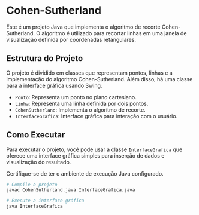 # Cohen-Sutherland

Este é um projeto Java que implementa o algoritmo de recorte Cohen-Sutherland. O algoritmo é utilizado para recortar linhas em uma janela de visualização definida por coordenadas retangulares.

## Estrutura do Projeto

O projeto é dividido em classes que representam pontos, linhas e a implementação do algoritmo Cohen-Sutherland. Além disso, há uma classe para a interface gráfica usando Swing.

- `Ponto`: Representa um ponto no plano cartesiano.
- `Linha`: Representa uma linha definida por dois pontos.
- `CohenSutherland`: Implementa o algoritmo de recorte.
- `InterfaceGrafica`: Interface gráfica para interação com o usuário.

## Como Executar

Para executar o projeto, você pode usar a classe `InterfaceGrafica` que oferece uma interface gráfica simples para inserção de dados e visualização do resultado.

Certifique-se de ter o ambiente de execução Java configurado.

```bash
# Compile o projeto
javac CohenSutherland.java InterfaceGrafica.java

# Execute a interface gráfica
java InterfaceGrafica
